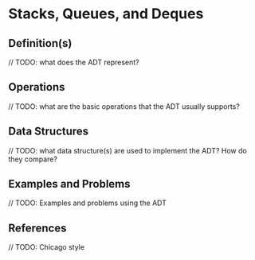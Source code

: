 # Stacks, Queues, and Deques

## Definition(s)

// TODO: what does the ADT represent?

## Operations

// TODO: what are the basic operations that the ADT usually supports?

## Data Structures

// TODO: what data structure(s) are used to implement the ADT? How do they compare?

## Examples and Problems

// TODO: Examples and problems using the ADT

## References

// TODO: Chicago style